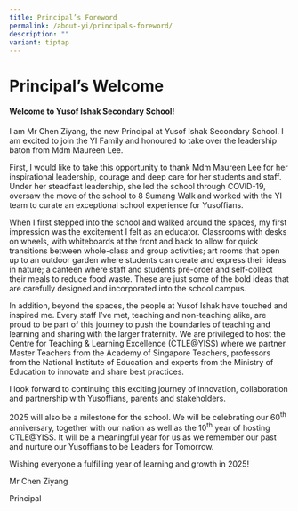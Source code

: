 ```yaml
---
title: Principal’s Foreword
permalink: /about-yi/principals-foreword/
description: ""
variant: tiptap
---
```

<h1><strong>Principal’s Welcome</strong></h1>
<p></p>
<h4>Welcome to Yusof Ishak Secondary School!</h4>
<p>I am Mr Chen Ziyang, the new Principal at Yusof Ishak Secondary School.
I am excited to join the YI Family and honoured to take over the leadership
baton from Mdm Maureen Lee.</p>
<p>First, I would like to take this opportunity to thank Mdm Maureen Lee
for her inspirational leadership, courage and deep care for her students
and staff. Under her steadfast leadership, she led the school through COVID-19,
oversaw the move of the school to 8 Sumang Walk and worked with the YI
team to curate an exceptional school experience for Yusoffians.</p>
<p>When I first stepped into the school and walked around the spaces, my
first impression was the excitement I felt as an educator. Classrooms with
desks on wheels, with whiteboards at the front and back to allow for quick
transitions between whole-class and group activities; art rooms that open
up to an outdoor garden where students can create and express their ideas
in nature; a canteen where staff and students pre-order and self-collect
their meals to reduce food waste. These are just some of the bold ideas
that are carefully designed and incorporated into the school campus.</p>
<p>In addition, beyond the spaces, the people at Yusof Ishak have touched
and inspired me. Every staff I’ve met, teaching and non-teaching alike,
are proud to be part of this journey to push the boundaries of teaching
and learning and sharing with the larger fraternity. We are privileged
to host the Centre for Teaching &amp; Learning Excellence (CTLE@YISS) where
we partner Master Teachers from the Academy of Singapore Teachers, professors
from the National Institute of Education and experts from the Ministry
of Education to innovate and share best practices.</p>
<p>I look forward to continuing this exciting journey of innovation, collaboration
and partnership with Yusoffians, parents and stakeholders.</p>
<p>2025 will also be a milestone for the school. We will be celebrating our
60<sup>th</sup> anniversary, together with our nation as well as the 10<sup>th</sup> year
of hosting CTLE@YISS. It will be a meaningful year for us as we remember
our past and nurture our Yusoffians to be Leaders for Tomorrow.</p>
<p>Wishing everyone a fulfilling year of learning and growth in 2025!</p>
<p></p>
<p>Mr Chen Ziyang</p>
<p>Principal</p>
<p></p>